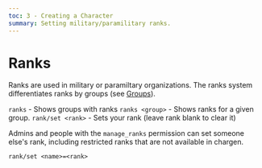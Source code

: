 ```yaml
---
toc: 3 - Creating a Character
summary: Setting military/paramilitary ranks.
---
```

# Ranks

Ranks are used in military or paramiltary organizations.  The ranks system differentiates ranks by groups (see [Groups](/help/groups)).

`ranks` - Shows groups with ranks
`ranks <group>` - Shows ranks for a given group. 
`rank/set <rank>` - Sets your rank  (leave rank blank to clear it)

Admins and people with the `manage_ranks` permission can set someone else's rank, including restricted ranks that are not available in chargen.

`rank/set <name>=<rank>`